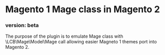 # Magento 1 Mage class in Magento 2

### version: beta

The purpose of the plugin is to emulate Mage class with \LCB\Mage\Model\Mage call allowing easier Magneto 1 themes port into Magento 2.